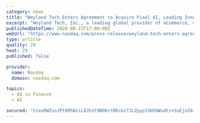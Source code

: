 ```yaml
---
category: news
title: "Weyland Tech Enters Agreement to Acquire Fixel AI, Leading Innovator in AI-Powered Digital Marketing Technology"
excerpt: "Weyland Tech, Inc., a leading global provider of eCommerce, mCommerce, and fintech business enablement solutions, has reached an agreement to acquire Fixel AI, an award-winning innovator of digital marketing technology."
publishedDateTime: 2020-08-13T17:00:00Z
webUrl: "https://www.nasdaq.com/press-release/weyland-tech-enters-agreement-to-acquire-fixel-ai-leading-innovator-in-ai-powered"
type: article
quality: 29
heat: 29
published: false

provider:
  name: Nasdaq
  domain: nasdaq.com

topics:
  - AI in Finance
  - AI

secured: "tzvoRWZssJPt6MSBniL8Jh1F9BOb+tRKcmz7JLZpyp15H5OWudts+SuEjuS9ijwofVkvV2vS1n31dvIFb3wuFGDBLK7ctroSb8v2SQdTNUD6Vv2Bx/ek0wShnv1EGk0AKTC1ec57nK9TzEB/BjUCIH/rFw5UPAUqypNtEuuOGPI+vQ4h7sjzBDVGLc/j5zkmfd5DGg7eO/eBzOvKMgD9zL9c4oIza+4D6Xx6J2p5A2soA4R88i+zOoiMMWXAwyZQyTdfrccsV4d82LMX3iufZ+eP15/EEH4c2OKOEpf5ty+2avvU/a24e2s8HWZEKWMiCf+ymHFqJtpSdiYIJk4hUQ==;+w5woNKq1SBVrCq6Bq7YRQ=="
---
```


